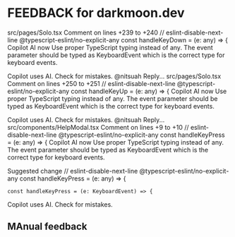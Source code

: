 # FEEDBACK for darkmoon.dev

src/pages/Solo.tsx
Comment on lines +239 to +240
    // eslint-disable-next-line @typescript-eslint/no-explicit-any
    const handleKeyDown = (e: any) => {
Copilot AI
now
Use proper TypeScript typing instead of any. The event parameter should be typed as KeyboardEvent which is the correct type for keyboard events.

Copilot uses AI. Check for mistakes.
@nitsuah	Reply...
src/pages/Solo.tsx
Comment on lines +250 to +251
    // eslint-disable-next-line @typescript-eslint/no-explicit-any
    const handleKeyUp = (e: any) => {
Copilot AI
now
Use proper TypeScript typing instead of any. The event parameter should be typed as KeyboardEvent which is the correct type for keyboard events.

Copilot uses AI. Check for mistakes.
@nitsuah	Reply...
src/components/HelpModal.tsx
Comment on lines +9 to +10
    // eslint-disable-next-line @typescript-eslint/no-explicit-any
    const handleKeyPress = (e: any) => {
Copilot AI
now
Use proper TypeScript typing instead of any. The event parameter should be typed as KeyboardEvent which is the correct type for keyboard events.

Suggested change
    // eslint-disable-next-line @typescript-eslint/no-explicit-any
    const handleKeyPress = (e: any) => {
    
    const handleKeyPress = (e: KeyboardEvent) => {
Copilot uses AI. Check for mistakes.


## MAnual feedback

